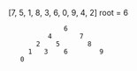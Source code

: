 [7, 5, 1, 8, 3, 6, 0, 9, 4, 2]
root = 6


                  6
              4       7
           2    5       8
         1   3    6        9
       0
